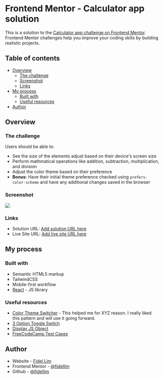 # Frontend Mentor - Calculator app solution

This is a solution to the [Calculator app challenge on Frontend Mentor](https://www.frontendmentor.io/challenges/calculator-app-9lteq5N29). Frontend Mentor challenges help you improve your coding skills by building realistic projects.

## Table of contents

-   [Overview](#overview)
    -   [The challenge](#the-challenge)
    -   [Screenshot](#screenshot)
    -   [Links](#links)
-   [My process](#my-process)
    -   [Built with](#built-with)
    -   [Useful resources](#useful-resources)
-   [Author](#author)

## Overview

### The challenge

Users should be able to:

-   See the size of the elements adjust based on their device's screen size
-   Perform mathmatical operations like addition, subtraction, multiplication, and division
-   Adjust the color theme based on their preference
-   **Bonus**: Have their initial theme preference checked using `prefers-color-scheme` and have any additional changes saved in the browser

### Screenshot

![](./screenshot.jpg)

### Links

-   Solution URL: [Add solution URL here]()
-   Live Site URL: [Add live site URL here]()

## My process

### Built with

-   Semantic HTML5 markup
-   TailwindCSS
-   Mobile-first workflow
-   [React](https://reactjs.org/) - JS library

### Useful resources

-   [Color Theme Switcher](https://dev.to/chaoocharles/learn-react-and-tailwind-css-one-color-website-with-a-theme-switcher-1gj0) - This helped me for XYZ reason. I really liked this pattern and will use it going forward.
-   [3 Option Toggle Switch](https://codepen.io/Kelderic/pen/Qjagjz)
-   [Display JS Object](https://stackoverflow.com/questions/957537/how-can-i-display-a-javascript-object)
-   [FreeCodeCamp Test Cases](https://github.com/freeCodeCamp/testable-projects-fcc/blob/main/src/project-tests/calculator-tests.js)

## Author

-   Website - [Fidel Lim](https://fidellim-portfolio.netlify.app/)
-   Frontend Mentor - [@fidellim](https://www.frontendmentor.io/profile/fidellim)
-   Github - [@fidellim](https://github.com/fidellim)
